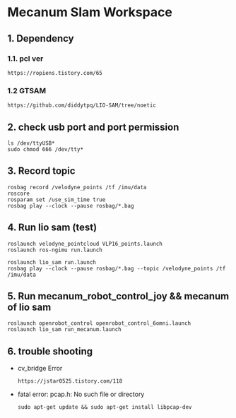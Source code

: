 # Mecanum Slam Workspace

## 1. Dependency

### 1.1. pcl ver  
	https://ropiens.tistory.com/65
### 1.2 GTSAM
	https://github.com/diddytpq/LIO-SAM/tree/noetic

## 2. check usb port and port permission 
	ls /dev/ttyUSB* 
	sudo chmod 666 /dev/tty*
	
## 3. Record topic
	rosbag record /velodyne_points /tf /imu/data
	roscore
	rosparam set /use_sim_time true
	rosbag play --clock --pause rosbag/*.bag

## 4. Run lio sam (test)
	roslaunch velodyne_pointcloud VLP16_points.launch
	roslaunch ros-ngimu run.launch

	roslaunch lio_sam run.launch 
	rosbag play --clock --pause rosbag/*.bag --topic /velodyne_points /tf /imu/data
	
## 5. Run mecanum_robot_control_joy && mecanum of lio sam 

	roslaunch openrobot_control openrobot_control_6omni.launch
	roslaunch lio_sam run_mecanum.launch


## 6. trouble shooting
* cv_bridge Error
	```
	https://jstar0525.tistory.com/118
	```
* fatal error: pcap.h: No such file or directory
	```
	sudo apt-get update && sudo apt-get install libpcap-dev
	```


